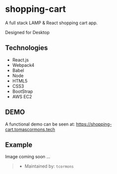 # shopping-cart

A full stack LAMP & React shopping cart app.

Designed for Desktop 

## Technologies
- React.js
- Webpack4
- Babel
- Node
- HTML5
- CSS3
- BootStrap
- AWS EC2 

## DEMO

A functional demo can be seen at: https://shopping-cart.tomascormons.tech

## Example 
Image coming soon ... 

> - Maintained by: `tcormons`


